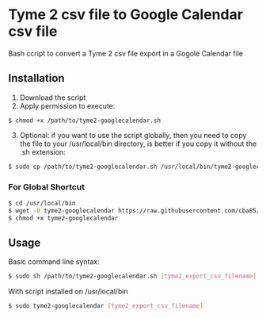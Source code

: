 # Tyme 2 csv file to Google Calendar csv file

Bash ccript to convert a Tyme 2 csv file export in a Gogole Calendar file

## Installation

1. Download the script
2. Apply permission to execute:

```
$ chmod +x /path/to/tyme2-googlecalendar.sh
```

3. Optional: if you want to use the script globally, then you need to copy the file to your /usr/local/bin directory, is better
if you copy it without the .sh extension:

```bash
$ sudo cp /path/to/tyme2-googlecalendar.sh /usr/local/bin/tyme2-googlecalendar
```

### For Global Shortcut ###

```bash
$ cd /usr/local/bin
$ wget -O tyme2-googlecalendar https://raw.githubusercontent.com/cba85/tyme2-googlecalendar/master/tyme2-googlecalendar.sh
$ chmod +x tyme2-googlecalendar
```

## Usage ##

Basic command line syntax:

```bash
$ sudo sh /path/to/tyme2-googlecalendar.sh [tyme2_export_csv_filename]
```

With script installed on /usr/local/bin

```bash
$ sudo tyme2-googlecalendar [tyme2_export_csv_filename]
```
